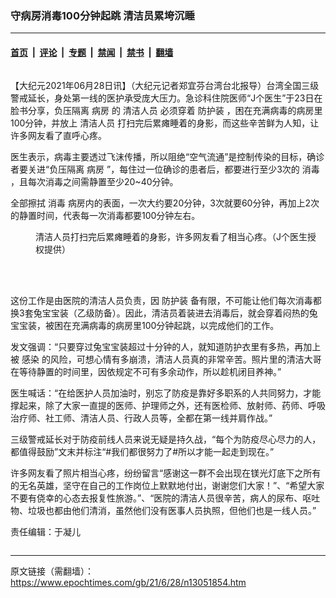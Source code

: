 ### 守病房消毒100分钟起跳 清洁员累垮沉睡

---

#### [首页](../../../..?n13051854) &nbsp;|&nbsp; [评论](../../../../../epoch-comment?n13051854) &nbsp;|&nbsp; [专题](../../../../../epoch-special?n13051854) &nbsp;|&nbsp; [禁闻](../../../../../epoch-news?n13051854) &nbsp;|&nbsp; [禁书](../../../../../books?n13051854) &nbsp;|&nbsp; [翻墙](https://github.com/gfw-breaker/nogfw/blob/master/README.md?n13051854)


<div class="column" id="artbody" itemprop="articleBody">
 <!-- article content begin -->
 <p>
  【大纪元2021年06月28日讯】（大纪元记者郑宜芬台湾台北报导）台湾全国三级警戒延长，身处第一线的医护承受庞大压力。急诊科住院医师“J个医生”于23日在脸书分享，负压隔离
  <ok href="https://www.epochtimes.com/gb/tag/%E7%97%85%E6%88%BF.html">
   病房
  </ok>
  的
  <ok href="https://www.epochtimes.com/gb/tag/%E6%B8%85%E6%B4%81%E4%BA%BA%E5%91%98.html">
   清洁人员
  </ok>
  必须穿着
  <ok href="https://www.epochtimes.com/gb/tag/%E9%98%B2%E6%8A%A4%E8%A3%85.html">
   防护装
  </ok>
  ，困在充满病毒的病房里100分钟，并放上
  <ok href="https://www.epochtimes.com/gb/tag/%E6%B8%85%E6%B4%81%E4%BA%BA%E5%91%98.html">
   清洁人员
  </ok>
  打扫完后累瘫睡着的身影，而这些辛苦鲜为人知，让许多网友看了直呼心疼。
 </p>
 <p>
  医生表示，病毒主要透过飞沫传播，所以阻绝“空气流通”是控制传染的目标，确诊者要关进“负压隔离
  <ok href="https://www.epochtimes.com/gb/tag/%E7%97%85%E6%88%BF.html">
   病房
  </ok>
  ”，每住过一位确诊的患者后，都要进行至少3次的
  <ok href="https://www.epochtimes.com/gb/tag/%E6%B6%88%E6%AF%92.html">
   消毒
  </ok>
  ，且每次消毒之间需静置至少20~40分钟。
 </p>
 <p>
  全部擦拭
  <ok href="https://www.epochtimes.com/gb/tag/%E6%B6%88%E6%AF%92.html">
   消毒
  </ok>
  病房内的表面，一次大约要20分钟，3次就要60分钟，再加上2次的静置时间，代表每一次消毒都要100分钟左右。
 </p>
 <figure aria-describedby="caption-attachment-13051860" class="wp-caption aligncenter" id="attachment_13051860" style="width: 450px">
  <ok href="https://i.epochtimes.com/assets/uploads/2021/06/id13051860-196437478_181031007314432_2933512270491322242_n-1.jpg" target="_blank">
   <img alt="" class="wp-image-13051860" src="https://i.epochtimes.com/assets/uploads/2021/06/id13051860-196437478_181031007314432_2933512270491322242_n-1-600x846.jpg"/>
  </ok>
  <br/><figcaption class="wp-caption-text" id="caption-attachment-13051860">
   清洁人员打扫完后累瘫睡着的身影，许多网友看了相当心疼。（J个医生授权提供）
  </figcaption><br/>
 </figure><br/>
 <p>
  这份工作是由医院的清洁人员负责，因
  <ok href="https://www.epochtimes.com/gb/tag/%E9%98%B2%E6%8A%A4%E8%A3%85.html">
   防护装
  </ok>
  备有限，不可能让他们每次消毒都换3套兔宝宝装（乙级防备）。因此，清洁员着装进去消毒后，就会穿着闷热的兔宝宝装，被困在充满病毒的病房里100分钟起跳，以完成他们的工作。
 </p>
 <p>
  发文强调：“只要穿过兔宝宝装超过十分钟的人，就知道防护衣里有多热，再加上被
  <ok href="https://www.epochtimes.com/gb/tag/%E6%84%9F%E6%9F%93.html">
   感染
  </ok>
  的风险，可想心情有多崩溃，清洁人员真的非常辛苦。照片里的清洁大哥在等待静置的时间里，因依规定不可有多余动作，所以趁机闭目养神。”
 </p>
 <p>
  医生喊话：“在给医护人员加油时，别忘了防疫是靠好多职系的人共同努力，才能撑起来，除了大家一直提的医师、护理师之外，还有医检师、放射师、药师、呼吸治疗师、社工师、清洁人员、行政人员等，全都在第一线并肩作战。”
 </p>
 <p>
  三级警戒延长对于防疫前线人员来说无疑是持久战，“每个为防疫尽心尽力的人，都值得鼓励”文末并标注“#我们都很努力了#所以才能一起走到现在。”
 </p>
 <p>
  许多网友看了照片相当心疼，纷纷留言“感谢这一群不会出现在镁光灯底下之所有的无名英雄，坚守在自己的工作岗位上默默地付出，谢谢您们大家！”、“希望大家不要有侥幸的心态去报复性旅游。”、“医院的清洁人员很辛苦，病人的尿布、呕吐物、垃圾也都由他们清消，虽然他们没有医事人员执照，但他们也是一线人员。”
 </p>
 <p>
  责任编辑：于凝儿
 </p>
 <!-- article content end -->
</div>


---

原文链接（需翻墙）：https://www.epochtimes.com/gb/21/6/28/n13051854.htm